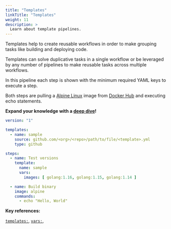 ```yaml
---
title: "Templates"
linkTitle: "Templates"
weight: 11
description: >
  Learn about template pipelines.
---
```


Templates help to create reusable workflows in order to make grouping tasks like building and deploying code.

Templates can solve duplicative tasks in a single workflow or be leveraged by any number of pipelines to make reusable tasks across multiple workflows.

In this pipeline each step is shown with the minimum required YAML keys to execute a step.

Both steps are pulling a [Alpine Linux](https://alpinelinux.org/) image from [Docker Hub](https://hub.docker.com/) and executing echo statements.  

**Expand your knowledge with a [deep dive](/docs/usage/templates/templates.md)!**

<!-- section break -->

```yaml
version: "1"

templates:
  - name: sample
    source: github.com/<org>/<repo>/path/to/file/<template>.yml
    type: github

steps:
  - name: Test versions
    template:
      name: sample
      vars:
        images: [ golang:1.16, golang:1.15, golang:1.14 ]

  - name: Build binary
    image: alpine
    commands:
      - echo "Hello, World"        
```

<!-- section break -->

**Key references:**

[`templates:`](/docs/reference/yaml/templates.md), [`vars:`](/reference/yaml/steps/#the-template-key),

